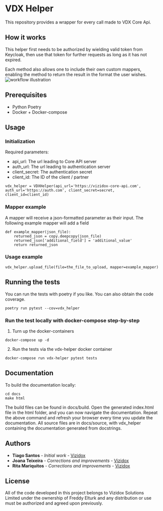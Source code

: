 # VDX Helper
This repository provides a wrapper for every call made to VDX Core Api.

## How it works
This helper first needs to be authorized by wielding valid token from Keycloak, then use that token for further requests as long as it has not expired.

Each method also allows one to include their own custom mappers, enabling the method to return the result in the format the user wishes.
![workflow illustration](docs/images/vdx-helper.png)

## Prerequisites

- Python Poetry
- Docker + Docker-compose

## Usage

### Initialization

Required parameters: 
- api_url: The url leading to Core API server
- auth_url: The url leading to authentication server
- client_secret: The authentication secret
- client_id: The ID of the client / partner


```
vdx_helper = VDXHelper(api_url='https://vizidox-core-api.com', auth_url='https://auth.com', client_secret=secret, client_id=client_id)
```

### Mapper example
A mapper will receive a json-formatted parameter as their input. The following example mapper will add a field

```
def example_mapper(json_file):
    returned_json = copy.deepcopy(json_file)
    returned_json['additional_field'] = 'additional_value'
    return returned_json
```

### Usage example

```
vdx_helper.upload_file(file=the_file_to_upload, mapper=example_mapper)
```

## Running the tests

You can run the tests with poetry if you like. You can also obtain the code coverage.

```
poetry run pytest --cov=vdx_helper
```

### Run the test locally with docker-compose step-by-step
1. Turn up the docker-containers
```
docker-compose up -d
```

2. Run the tests via the vdx-helper docker container
```
docker-compose run vdx-helper pytest tests
```


## Documentation

To build the documentation locally:

```shell
cd docs
make html
```

The build files can be found in docs/build. Open the generated index.html file in the html folder, and you can now 
navigate the documentation. Repeat the above command and refresh your browser every time you update the documentation.
All source files are in docs/source, with vdx_helper containing the documentation generated from docstrings.
 
## Authors

* **Tiago Santos** - *Initial work* - [Vizidox](https://vizidox.com)
* **Joana Teixeira** - *Corrections and improvements* - [Vizidox](https://vizidox.com)
* **Rita Mariquitos** - *Corrections and improvements* - [Vizidox](https://vizidox.com)

## License

All of the code developed in this project belongs to Vizidox Solutions Limited under the ownership of Freddy Elturk and 
any distribution or use must be authorized and agreed upon previously.
